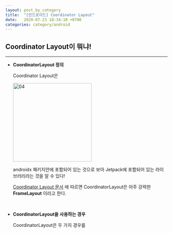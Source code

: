 ```yaml
---
layout: post_by_category
title:  "[안드로이드] Coordinator Layout"
date:   2020-07-23 18:34:10 +0700
categories: category/android
---
```


## Coordinator Layout이 뭐냐!
---

* __CoordinatorLayout 정의__

    Coordinator Layout은 

    <img width="244" alt="04" src="https://user-images.githubusercontent.com/31889335/88266149-a67f9400-cd09-11ea-9060-3a93f3b52a09.png">

    androidx 패키지안에 포함되어 있는 것으로 보아 Jetpack에 포함되어 있는 라이브러리라는 것을 알 수 있다!

    [Coordinator Layout 문서](https://developer.android.com/reference/androidx/coordinatorlayout/widget/CoordinatorLayout) 에 따르면 CoordinatorLayout은 아주 강력한 __FrameLayout__ 이라고 한다.

    <br>

* __CoordinatorLayout을 사용하는 경우__

    CoordinatorLayout은 두 가지 경우를 